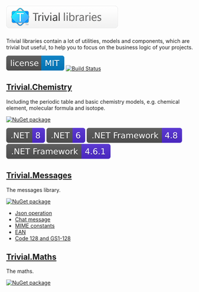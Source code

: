 # ![Trivial libraries](./docs/assets/wordmark.png)

Trivial libraries contain a lot of utilities, models and components, which are trivial but useful, to help you to focus on the business logic of your projects.

[![MIT licensed](./docs/assets/badge_lisence_MIT.svg)](https://github.com/nuscien/trivial/blob/master/LICENSE)
[![Build Status](https://dev.azure.com/nuscien/trivial/_apis/build/status/nuscien.trivial?branchName=main)](https://dev.azure.com/nuscien/trivial/_build/latest?definitionId=1&branchName=main)

## [Trivial.Chemistry](./Chemistry)

Including the periodic table and basic chemistry models, e.g. chemical element, molecular formula and isotope.

[![NuGet package](https://img.shields.io/nuget/dt/Trivial.Chemistry?label=nuget+downloads)](https://www.nuget.org/packages/Trivial.Chemistry)

![.NET 8](./docs/assets/badge_NET_8.svg)
![.NET 6](./docs/assets/badge_NET_6.svg)
![.NET Framework 4.8](./docs/assets/badge_NET_Fx_4_8.svg)
![.NET Framework 4.6.1](./docs/assets/badge_NET_Fx_4_6_1.svg)

## [Trivial.Messages](./Messages)

The messages library.

[![NuGet package](https://img.shields.io/nuget/dt/Trivial.Messages?label=nuget+downloads)](https://www.nuget.org/packages/Trivial.Messages)

- [Json operation](./docs/tasks/json)
- [Chat message](./docs/tasks/chat)
- [MIME constants](./docs/web/mime)
- [EAN](./docs/data/ean)
- [Code 128 and GS1-128](./docs/data/code128)


## [Trivial.Maths](./Maths)

The maths.

[![NuGet package](https://img.shields.io/nuget/dt/Trivial.Maths?label=nuget+downloads)](https://www.nuget.org/packages/Trivial.Maths)
